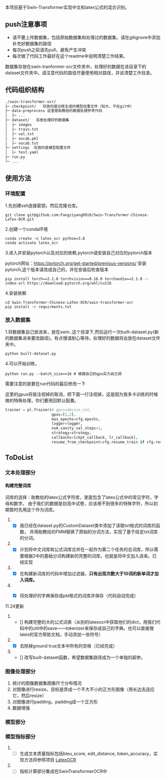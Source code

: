 本项目基于Swin-Transformer实现中文和latex公式的混合识别。

## push注意事项

- 请不要上传数据集，包括原始数据集和处理过的数据集。请在gitignore中添加补充好数据集的路径
- 每次push之前请先pull，避免产生冲突
- 每次做了代码工作最好在这个readme中说明清楚工作结果。

数据集存放在swin-tranformer-ocr文件夹中，处理好的数据在该目录下的dataset文件夹中。请注意代码的路径尽量使用相对路径，并说清楚工作目录。

## 代码组织结构

```bash
./swin-transformer-ocr/
├─ checkpoint/   存放的是训练生成的模型权重文件（较大，不在git中）
├─ data-preprocess 这里是助教给的数据处理参考代码
│  ├─ ...
├─ dataset/   存放处理好的数据集
│  ├─ images
│  ├─ train.txt
│  ├─ val.txt
│  ├─ vocab.pkl
│  ├─ vocab.txt
├─ settings  存放的是模型配置文件
│  ├─ test.yaml
├─ run.py
└─ ...
```

## 使用方法

### 环境配置

1.先创建ssh连接密钥，然后克隆仓库。

```
git clone git@github.com:Fangziyang0910/Swin-Transformer-Chinese-LaTex-OCR.git
```

2.创建一个conda环境

```
conda create -n latex_ocr python=3.8
conda activate latex_ocr
```

3.进入并安装pytorch以及对应的依赖,pytorch请安装自己对应的pytorch版本

pytorch网址：https://pytorch.org/get-started/previous-versions/
安装pytorch,这个版本请改成自己的，并在安装后检查版本

```
pip install torch==2.1.0 torchvision==0.16.0 torchaudio==2.1.0 --index-url https://download.pytorch.org/whl/cu118
```

4.安装依赖

```
cd Swin-Transformer-Chinese-LaTex-OCR/swin-transformer-ocr
pip install -r requirments.txt
```

### 放入数据集



1.将数据集自己放进来，放在swin..这个目录下,然后运行一次built-dataset.py(新的数据集进来要改路径)。有点慢请耐心等待，处理好的数据将会放在dataset文件夹中。

```
python built-dataset.py
```

4.可以开始训练，

```
python run.py --batch_size==16 # 根据自己的gpu实力自己调
```

需要注意的是要在run代码的最后修改一下

这里的gpus将我注视掉的取消，把下面一行注视掉，这是因为我多卡训练的时候做的特殊处理，你们要用回默认配置。

```python
trainer = pl.Trainer(# gpus=device_cnt,   
                     gpus=[1,2],
                     max_epochs=cfg.epochs,
                     logger=logger,
                     num_sanity_val_steps=1,
                     strategy=strategy,
                     callbacks=[ckpt_callback, lr_callback],
                     resume_from_checkpoint=cfg.resume_train if cfg.resume_train else None)
```



## ToDoList

### 文本处理部分

#### 构建完整词库

词库的选择：助教给的latex公式字符库，里面包含了latex公式中的常见字符，字母和数字。
由于我们的数据是初高中试卷，应该用不到很多的特殊字符，所以初期暂时先用这个作为词库。

1. - [x] 我已经在dataset.py的CustomDataset类中添加了读取txt格式的词库的函数， 并用助教给的FMM替换了原始的分词方法，实现了基于给定txt词库的分词。
2. - [x] 计划将中文词库和公式词库合并在一起作为第二个任务的总词库，所以需要根据2中的基础分词构建新的完整的词库，也就是将中文加入进来。已经实现
3. - [x] 在构建新词库的代码中增加过滤器，**只有出现次数大于10词的新单词才加入词库。**
4. - [x] 将处理好的字典保存成pkl格式的词库并保存（代码自动完成）



11.24更新

1. - [] 构建完整的大的公式词表（从别的latexocr中获取他们的dict，用我们代码中的util中的save——tokenizer来保存成自己的字典。也可以直接搜latex的官方帮助文档，手动添加一些符号）
2. - [x] 去除掉ground true文本中所有的空格（已经完成）
3. - [] 改写built-dataset函数，希望数据集路径成为一个单独的超参。


### 图像处理部分

1. 统计的图像数据集图像尺寸分布情况
2. 对图像进行resize，目标是弄成一个不大不小的正方形图像（用长边去适应它，然后resize）
3. 对图像进行padding，padding成一个正方形
4. 数据增强

### 模型部分

### 模型指标部分

1. - [ ] 生成文本质量指标包括bleu_score, edit_distance, token_accuracy，实现方法将参照项目 [LatexOCR](https://github.com/lukas-blecher/LaTeX-OCR)
2. - [ ] 指标计算部分集成在SwinTransformerOCR中